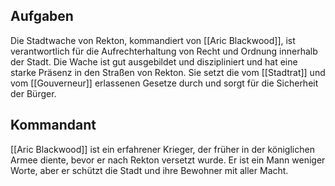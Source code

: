 ## Aufgaben

Die Stadtwache von Rekton, kommandiert von [[Aric Blackwood]], ist verantwortlich für die Aufrechterhaltung von Recht und Ordnung innerhalb der Stadt. Die Wache ist gut ausgebildet und diszipliniert und hat eine starke Präsenz in den Straßen von Rekton. Sie setzt die vom [[Stadtrat]] und vom [[Gouverneur]] erlassenen Gesetze durch und sorgt für die Sicherheit der Bürger.

## Kommandant

[[Aric Blackwood]] ist ein erfahrener Krieger, der früher in der königlichen Armee diente, bevor er nach Rekton versetzt wurde. Er ist ein Mann weniger Worte, aber er schützt die Stadt und ihre Bewohner mit aller Macht.
